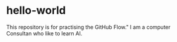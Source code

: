 # hello-world
This repository is for practising the GitHub Flow."
I am a computer Consultan who like to learn AI.
